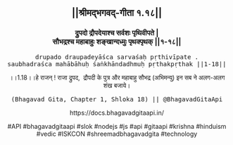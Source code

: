 <center><h2>||श्रीमद्‍भगवद्‍-गीता १.१८||</h2>
<h3>द्रुपदो द्रौपदेयाश्च सर्वशः पृथिवीपते |<br/>सौभद्रश्च महाबाहुः शङ्खान्दध्मुः पृथक्पृथक् ||१-१८||</h3>
<pre>drupado draupadeyāśca sarvaśaḥ pṛthivīpate .<br/>saubhadraśca mahābāhuḥ śaṅkhāndadhmuḥ pṛthakpṛthak ||1-18||</pre>
<p>।।1.18।।हे राजन् ! राजा द्रुपद,  द्रौपदी के पुत्र और महाबाहु सौभद्र (अभिमन्यु) इन सब ने अलग-अलग शंख बजाये।</p>
<pre>(Bhagavad Gita, Chapter 1, Shloka 18) || @BhagavadGitaApi</pre><p>https://docs.bhagavadgitaapi.in/</p><p>#API #bhagavadgitaapi #slok #nodejs #js #api #gitaapi #krishna #hinduism #vedic #ISKCON #shreemadbhagavadgita #technology</p></center>